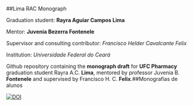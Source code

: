 ##Lima RAC Monograph

Graduation student: **Rayra Aguiar Campos Lima**

Mentor: **Juvenia Bezerra Fontenele**

Supervisor and consulting contributor: *Francisco Helder Cavalcante Felix*

Institution: *Universidade Federal do Ceará*

Github repository containing the **monograph draft** for **UFC Pharmacy** graduation student Rayra A.C. **Lima**, mentored by professor Juvenia B. **Fontenele** and supervised by Francisco H. C. **Felix**.##Monografias de alunos

[![DOI](https://zenodo.org/badge/19810/cmprsk/mono.svg)](https://zenodo.org/badge/latestdoi/19810/cmprsk/mono)
